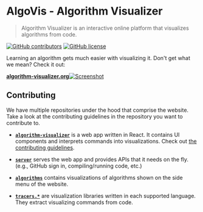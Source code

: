 #  AlgoVis - Algorithm Visualizer

> Algorithm Visualizer is an interactive online platform that visualizes algorithms from code.

[![GitHub contributors](https://img.shields.io/github/contributors/algorithm-visualizer/algorithm-visualizer.svg?style=flat-square)](https://github.com/algorithm-visualizer/algorithm-visualizer/graphs/contributors)
[![GitHub license](https://img.shields.io/github/license/algorithm-visualizer/algorithm-visualizer.svg?style=flat-square)](https://github.com/algorithm-visualizer/algorithm-visualizer/blob/master/LICENSE)

Learning an algorithm gets much easier with visualizing it. Don't get what we mean? Check it out:

[**algorithm-visualizer.org**![Screenshot](https://raw.githubusercontent.com/algorithm-visualizer/algorithm-visualizer/master/branding/screenshot.png)](https://algorithm-visualizer.org/)

## Contributing

We have multiple repositories under the hood that comprise the website. Take a look at the contributing guidelines in the repository you want to contribute to.

- [**`algorithm-visualizer`**](https://github.com/algorithm-visualizer/algorithm-visualizer) is a web app written in React. It contains UI components and interprets commands into visualizations. Check out [the contributing guidelines](CONTRIBUTING.md).

- [**`server`**](https://github.com/algorithm-visualizer/server) serves the web app and provides APIs that it needs on the fly. (e.g., GitHub sign in, compiling/running code, etc.)

- [**`algorithms`**](https://github.com/algorithm-visualizer/algorithms) contains visualizations of algorithms shown on the side menu of the website.

- [**`tracers.*`**](https://github.com/search?q=topic%3Avisualization-library+org%3Aalgorithm-visualizer&type=Repositories) are visualization libraries written in each supported language. They extract visualizing commands from code.
